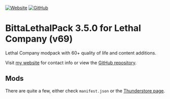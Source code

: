 [![Website](https://img.shields.io/badge/MY%20WEBSITE-b493f4?style=for-the-badge)](https://jatc251.com) [![GitHub](https://img.shields.io/badge/github-32d8ee?style=for-the-badge&logo=github)](https://github.com/Jatc252/BittaLethalPack)

# BittaLethalPack 3.5.0 for Lethal Company (v69)
Lethal Company modpack with 60+ quality of life and content additions.

Visit [my website](https://jatc251.com) for contact info or view the [GitHub repository](https://github.com/Jatc252/BittaLethalPack).

## Mods
There are quite a few, either check `manifest.json` or the [Thunderstore page](https://thunderstore.io/c/lethal-company/p/jatc251/BittaLethalPack/).
